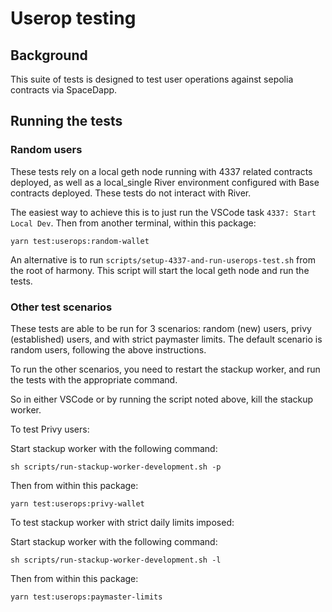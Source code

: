 # Userop testing

## Background

This suite of tests is designed to test user operations against sepolia contracts via SpaceDapp.

## Running the tests

### Random users

These tests rely on a local geth node running with 4337 related contracts deployed, as well as a local_single River environment configured with Base contracts deployed. These tests do not interact with River.

The easiest way to achieve this is to just run the VSCode task `4337: Start Local Dev`. Then from another terminal, within this package:

```
yarn test:userops:random-wallet
```

An alternative is to run `scripts/setup-4337-and-run-userops-test.sh` from the root of harmony. This script will start the local geth node and run the tests.

### Other test scenarios

These tests are able to be run for 3 scenarios: random (new) users, privy (established) users, and with strict paymaster limits. The default scenario is random users, following the above instructions.

To run the other scenarios, you need to restart the stackup worker, and run the tests with the appropriate command.

So in either VSCode or by running the script noted above, kill the stackup worker.

To test Privy users:

Start stackup worker with the following command:

```
sh scripts/run-stackup-worker-development.sh -p
```

Then from within this package:

```
yarn test:userops:privy-wallet
```

To test stackup worker with strict daily limits imposed:

Start stackup worker with the following command:

```
sh scripts/run-stackup-worker-development.sh -l
```

Then from within this package:

```
yarn test:userops:paymaster-limits
```

